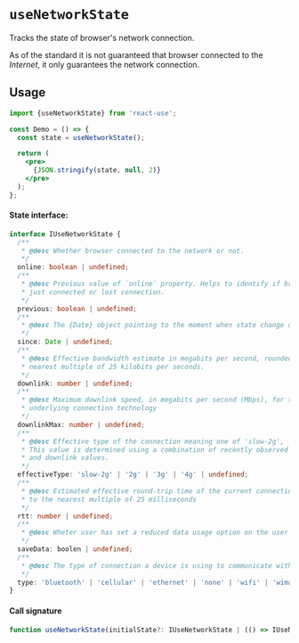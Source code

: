 # `useNetworkState`

Tracks the state of browser's network connection.

As of the standard it is not guaranteed that browser connected to the _Internet_, it only guarantees the network
connection.

## Usage

```jsx
import {useNetworkState} from 'react-use';

const Demo = () => {
  const state = useNetworkState();

  return (
    <pre>
      {JSON.stringify(state, null, 2)}
    </pre>
  );
};
```

#### State interface:
<!-- eslint-skip -->
```ts
interface IUseNetworkState {
  /**
   * @desc Whether browser connected to the network or not.
   */
  online: boolean | undefined;
  /**
   * @desc Previous value of `online` property. Helps to identify if browser
   * just connected or lost connection.
   */
  previous: boolean | undefined;
  /**
   * @desc The {Date} object pointing to the moment when state change occurred.
   */
  since: Date | undefined;
  /**
   * @desc Effective bandwidth estimate in megabits per second, rounded to the
   * nearest multiple of 25 kilobits per seconds.
   */
  downlink: number | undefined;
  /**
   * @desc Maximum downlink speed, in megabits per second (Mbps), for the
   * underlying connection technology
   */
  downlinkMax: number | undefined;
  /**
   * @desc Effective type of the connection meaning one of 'slow-2g', '2g', '3g', or '4g'.
   * This value is determined using a combination of recently observed round-trip time
   * and downlink values.
   */
  effectiveType: 'slow-2g' | '2g' | '3g' | '4g' | undefined;
  /**
   * @desc Estimated effective round-trip time of the current connection, rounded
   * to the nearest multiple of 25 milliseconds
   */
  rtt: number | undefined;
  /**
   * @desc Wheter user has set a reduced data usage option on the user agent.
   */
  saveData: boolen | undefined;
  /**
   * @desc The type of connection a device is using to communicate with the network.
   */
  type: 'bluetooth' | 'cellular' | 'ethernet' | 'none' | 'wifi' | 'wimax' | 'other' | 'unknown' | undefined;
}
```

#### Call signature
<!-- eslint-skip -->
```ts
function useNetworkState(initialState?: IUseNetworkState | (() => IUseNetworkState)): IUseNetworkState;
```
